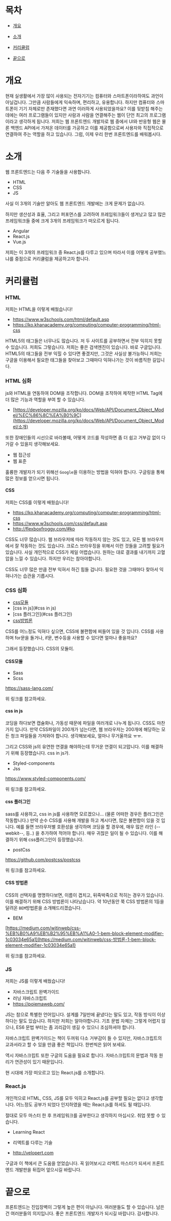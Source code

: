 # 목차

- [개요](#개요)

- [소개](#소개)
- [커리큘럼](#커리큘럼)
- [끝으로](#끝으로)



# 개요

 현재 실생활에서 가장 많이 사용되는 전자기기는 컴퓨터와 스마트폰이라하여도 과언이 아닐겁니다. 그만큼 사람들에게 익숙하며, 편리하고, 유용합니다.  하지만 컴퓨터와 스마트폰이 기기 자체로만 존재했다면 과연 이러하게 사용되었을까요? 이를 뒷받침 해주는데에는 여러 프로그램들이 있지만 사람과 사람을 연결해주는 웹이 단언 최고의 프로그램이라고 생각하게 됩니다. 저희는 웹 프론트엔드 개발자로 웹 중에서 UI와 반응형 웹은 물론 백엔드 API에서 가져온 데이터를 가공하고 이를 제공함으로써 사용자와 직접적으로 연결하여 주는 역할을 하고 있습니다. 그럼, 이제 우리 한번 프론트엔드를 배워봅시다.



# 소개

 웹 프론트엔드는 다음 주 기술들을 사용합니다.

- HTML
- CSS
- JS

사실 이 3개의 기술만 알아도 웹 프론트엔드 개발에는 크게 문제가 없습니다.

하지만 생산성과 효율, 그리고 퍼포먼스를 고려하여 프레임워크들이 생겨났고 많고 많은 프레임워크들 중에 크게 3개의 프레임워크가 떠오르게 됩니다.

- Angular
- React.js
- Vue.js

저희는 이 3개의 프레임워크 중 React.js를 다루고 있으며 따라서 이를 어떻게 공부했느냐를 중점으로 커리큘럼을 제공하고자 합니다.



# 커리큘럼

### HTML

저희는 HTML을 이렇게 배웠습니다!

- <https://www.w3schools.com/html/default.asp>
- <https://ko.khanacademy.org/computing/computer-programming/html-css>

HTML5의 태그들은 너무나도 많습니다. 저 두 사이트를 공부하면서 전부 익히지 못할 수 있습니다. 저희도 그렇습니다. 저희는 좋은 검색엔진이 있습니다. 바로 구글입니다. HTML5의 태그들을 전부 익힐 수 있다면 좋겠지만, 그것은 사실상 불가능하니 저희는 구글을 이용해서 필요한 태그들을 찾아보고 그때마다 익혀나가는 것이 바름직한 길입니다.

### HTML 심화

js와 HTML을 연동하여 DOM을 조작합니다. DOM을 조작하여 제작한 HTML  Tag에 더 많은 기능과 역할을 부여 할 수 있습니다.

- [https://developer.mozilla.org/ko/docs/Web/API/Document_Object_Model/%EC%86%8C%EA%B0%9C](https://developer.mozilla.org/ko/docs/Web/API/Document_Object_Model/소개)

또한 장애인들의 시선으로 바라볼때, 어떻게 코드를 작성하면 좀 더 쉽고 거부감 없이 다가갈 수 있을지 생각해보세요.

- 웹 접근성
- 웹 표준

훌륭한 개발자가 되기 위해선 `Google`을 이용하는 방법을 익혀야 합니다. 구글링을 통해 많은 정보를 얻으시면 됩니다.

#### CSS

저희는 CSS를 이렇게 배웠습니다!

- <https://ko.khanacademy.org/computing/computer-programming/html-css>
- <https://www.w3schools.com/css/default.asp>
- <http://flexboxfroggy.com/#ko>

CSS도 너무 많습니다. 웹 브라우저에 따라 작동하지 않는 것도 있고, 모든 웹 브라우저에서 잘 작동하는 것도 있습니다. 크로스 브라우징을 위해서 이런 것들을 고려할 필요가 있습니다. 사실 개인적으로 CSS가 제일 어렵습니다.  원하는 대로 결과를 내기까지 고혈압을 느낄 수 있습니다. 하지만 우리는 참아야합니다.

CSS도 너무 많은 만큼 전부 익혀서 하긴 힘들 겁니다. 필요한 것을 그때마다 찾아서 익혀나가는 습관을 기릅시다.

### CSS 심화

- [css모듈](#css모듈)
- [css in js](#css in js)
- [css 플러그인](#css 플러그인)
- [css방법론](#css방법론)

CSS를 어느정도 익혀다 싶으면, CSS에 불편함에 찌들어 있을 것 입니다. CSS를 사용하며 for문을 돌거나, if문, 변수등을 사용할 수 있다면 얼마나 좋을까요?

그래서 등장했습니다. CSS의 모듈이.

#### CSS모듈

- Sass
- Scss

<https://sass-lang.com/>

위 링크를 참고하세요.

#### css in js

코딩을 하다보면 캡슐화나, 가동성 때문에 파일을 여러개로 나누게 됩니다. CSS도 마찬가지 입니다. 만약 CSS파일이 200개가 넘는다면, 웹 브라우저는 200개에 해당하는 모든 청크 파일들을 가져와야 합니다. 생각해보세요, 얼마나 무거울까요 ㅠㅠ.

그리고 CSS와 js의 유연한 연결을 해야하는데 무거운 연결이 되고맙니다. 이를 해결하기 위해 등장했습니다. css in js가.

- Styled-components
- Jss

<https://www.styled-components.com/>

위 링크를 참고하세요.

#### css 플러그인

sass를 사용하고, css in js를 사용하면 모르겠으나... (물론 어떠한 경우든 플러그인은 작동합니다.) 만약 순수 CSS를 사용해 개발을 하고 계시다면, 많은 불편함이 있을 것 입니다. 예를 들면 브라우저별 호환성을 생각하며 코딩을 할 경우에, 매우 많은 라인 (--webkit--, 등..) 을 추가하여 적어야 합니다. 매우 귀찮은 일이 될 수 있습니다. 이를 해결하기 위해 css플러그인이 등장했습니다.

- postCss

<https://github.com/postcss/postcss>

위 링크를 참고하세요.

#### CSS 방법론

CSS의 선택자를 명명하다보면, 이름이 겹치고, 뒤죽박죽으로 적히는 경우가 있습니다. 이를 해결하기 위해 CSS 방법론이 나타났습니다. 약 10년동안 쭉 CSS 방법론의 1등을 달려온 `BEM`방법론을 소개해드리겠습니다.

- BEM

[https://medium.com/witinweb/css-%EB%B0%A9%EB%B2%95%EB%A1%A0-1-bem-block-element-modifier-1c03034e65a1](https://medium.com/witinweb/css-방법론-1-bem-block-element-modifier-1c03034e65a1)

위 링크를 참고하세요.

### JS

저희는 JS를 이렇게 배웠습니다!

- 자바스크립트 완벽가이드
- 러닝 자바스크립트
- <https://poiemaweb.com/>

JS는 참으로 특별한 언어입니다. 설계를 7일만에 끝냈다는 말도 있고, 작동 방식이 이상하다는 말도 있습니다. 하지만 저희는 알아야합니다. 기초 문법 자체는 그렇게 어렵지 않으나, ES6 문법 부터는 좀 괴리감이 생길 수 있으니 조심하셔야 합니다.

자바스크립트 완벽가이드는 책이 두꺼워 다소 거부감이 들 수 있지만, 자바스크립트의 교과서라고 할 수 있을 만큼 좋은 책입니다. 한번씩은 읽어 보세요.

역시 자바스크립트 또한 구글의 도움을 필요로 합니다. 자바스크립트의 문법과 작동 원리가 연관성이 있기 때문입니다.

현 시대에 가장 떠오르고 있는 React.js를 소개합니다.

### React.js

개인적으로 HTML, CSS, JS를 모두 익히고 React.js를 공부할 필요는 없다고 생각합니다. 어느정도 공부가 되었다 인지하였을 때는 React.js를 하셔도 될 때입니다.

절대로 모두 마스터 한 후 프레임워크를 공부한다고 생각하지 마십시오. 취업 못할 수 있습니다.

- Learning React

- 리액트를 다루는 기술
- <http://velopert.com>

구글과 이 책에서 큰 도움을 얻었습니다. 꼭 읽어보시고 리액트 마스터가 되셔서 프론트엔드 개발판을 뒤집어 엎으시길 바랍니다.



# 끝으로

프론트엔드는 진입장벽이 그렇게 높은 편이 아닙니다. 여러분들도 할 수 있습니다. 남은건 여러분들의 의지입니다. 좋은 프론트엔드 개발자가 되시길 바랍니다. 감사합니다. 

